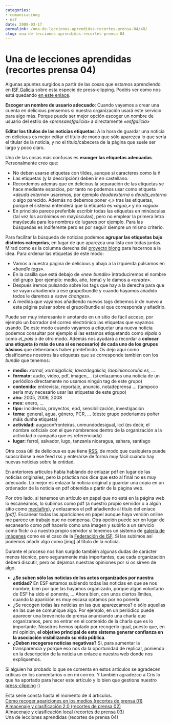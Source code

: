 ```yaml
---
categories:
- comunicaciong
- esf
date: 2008-03-17
permalink: /una-de-lecciones-aprendidas-recortes-prensa-04/40/
slug: una-de-lecciones-aprendidas-recortes-prensa-04
---
```


# Una de lecciones aprendidas (recortes prensa 04)

Algunas apuntes surgidos a partir de las cosas que estamos aprendiendo en [ISF Galicia](http://galicia.isf.es/ "ISF Galicia") sobre esta especie de press-clipping. Podéis ver como nos está quedando [en este enlace](http://del.icio.us/esfgalicia "aquí").

<span style="font-weight: bold">Escoger un nombre de usuario adecuado</span>: Cuando vayamos a crear una cuenta en delicious pensemos si nuestra organización usará este servicio para algo más. Porque puede ser mejor opción escoger un nombre de usuario del estilo de *«prensaesfgalicia»* a directamente *«esfgalicia»*

<span style="font-weight: bold">Editar los títulos de las noticias etiquetas</span>: A la hora de guardar una noticia en delicious es mejor editar el título de modo que sólo aparezca lo que sería el titular de la noticia, y no el titulo/cabecera de la página que suele ser largo y poco claro.

Una de las cosas más confusas es <span style="font-weight: bold">escoger las etiquetas adecuadas</span>. Personalmente creo que:

- No deben usarse etiquetas con tildes, aunque si caracteres como la ñ
- Las etiquetas (y la descripción) deben ir en castellano.
- Recordemos además que en delicious la separación de las etiquetas se hace mediante espacios, por tanto no podemos usar como etiqueta *«deuda externa»* usaremos, por ejemplo *deudaexterna* o *deuda\_externa* o algo parecido. Además no debemos poner *«,»* tras las etiquetas, porque el sistema entenderá que la etiqueta es *«agua,»* y no *«agua»*
- En principio parece preferible escribir todas las etiquetas en minúsculas (tal vez los acrónimos en mayúsculas), pero no emplear la primera letra mayúscula para los nombres de lugares por ejemplo. Para las búsquedas es indiferente pero es por seguir siempre un mismo criterio.

Para facilitar la búsqueda de noticias podemos <span style="font-weight: bold">agrupar las etiquetas bajo distintos categorías</span>, en lugar de que aparezca una lista con todas juntas. Mirad como es la columna derecha del [proyecto blong](http://del.icio.us/proyectoblong "proyecto blong") para hacernos a la idea. Para ordenar las etiquetas de este modo:

- Vamos a nuestra pagina de delicious y abajo a la izquierda pulsamos en *«bundle tags»*.
- En la casilla que está debajo de *«new bundle»* introduciremos el nombre del grupo (por ejemplo: medio, año, tema) y le damos a *«create»*.
- Después iremos pulsando sobre los tags que hay a la derecha para que se vayan añadiendo a ese grupo/bundle y cuando hayamos añadido todos le daremos a *«save changes»*.
- A medida que vayamos añadiendo nuevos tags debemos ir de nuevo a esta página pulsar sobre el grupo/bundle al que corresponda y añadirlo.

Puede ser muy interesante ir anotando en un sitio de fácil acceso, por ejemplo un borrador del correo electrónico las etiquetas que vayamos usando. De este modo cuando vayamos a etiquetar una nueva noticia podemos consultar por ejemplo si las estamos etiquetando como *elpais* o como *el\_pais* o de otro modo. Además nos ayudará a recordar a <span style="font-weight: bold">colocar una etiqueta (o más de una si es necesario) de cada uno de los grupos básicos</span> que deberíamos haber predefinido. Os dejo aquí como clasificamos nosotros las etiquetas que se corresponde también con los *bundle* que tenemos:

- **medio:** *xornal, xornalgalicia, lavozdegalicia, laopinioncoruña.es, …*
- **formato:** audio, video, pdf, imagen,… (si enlazamos una noticia de un periódico directamente no usamos ningún tag de este grupo)
- **contenido:** entrevista, reportaje, anuncio, notadeprensa … (tampoco sería muy necesario usar las etiquetas de este grupo)
- **año:** 2005, 2006, 2008
- **mes:** enero, …
- **tipo:** incidencia, proyectos, epd, sensibilización, investigación
- **tema:** general, agua, género, PCR, … (deste grupo poderiamos poñer máis dunha etiqueta)
- **actividad:** augaconfronteiras, unmundodesigual, icd (es decir, el nombre «oficial» con el que nombremos dentro de la organización a la actividad o campaña que es referenciada)
- **lugar:** ferrol, salvador, lugo, tanzania nicaragua, sahara, santiago

Otra cosa útil de delicious es que tiene [RSS](http://chandralab.org/?page_id=22#RSS "RSS"), de modo que cualquiera puede subscribirse a ese feed rss y enterarse de forma muy fácil cuando hay nuevas noticias sobre la entidad.

En anteriores artículos había hablando de enlazar pdf en lugar de las noticias originales, pero la práctica nos dice que esto al final no es muy adecuado. Lo mejor es enlazar la noticia original y guardar una copia en un ordenador de la noticia en pdf obtenida a partir de la página web.

Por otro lado, si tenemos un artículo en papel que no está en la página web lo escaneamos, lo subimos como pdf (a nuestro propio servidor o a algún sitio como [mediafire](http://www.mediafire.com/ "mediafire")), y enlazamos el pdf añadiendo al título del enlace *\[pdf\]*. Escanear todas las apariciones en papel aunque haya versión online me parece un trabajo que no compensa. Otra opción puede ser en lugar de escanearlo como pdf hacerlo como una imagen y subirlo a un servicio como flickr o a nuestro propio servidor si tenemos un sistema de [galería de imágenes](http://album.isf.es/main.php?g2_itemId=826 "galería de imágenes") como es el caso de la [Federación de ISF](http://www.isf.es/ "Federación de ISF"). Si las subimos así podemos añadir algo como \[img\] al título de la noticia.

Durante el proceso nos han surgido también algunas dudas de carácter menos técnico, pero seguramente más importantes, que cada organización deberá discutir, pero os dejamos nuestras opiniones por si os sirven de algo.

- <span style="font-weight: bold">¿Se suben sólo las noticias de los actos organizados por nuestra entidad?</span> En ESF estamos subiendo todas las noticias en que se nos nombre, bien por que las hayamos organizado, porque algún voluntario de ESF ha sido el ponente, … Ahora bien, con unos ciertos límites, cuando la aparición es muy escasa optamos por no ponerla.
- ¿Se recogen todas las noticias en las que aparezcamos? o sólo aquellas en las que se comunique algo. Por ejemplo, en un periódico puede aparecer una breve nota de prensa anunciando una charla que organizamos, pero no entrar en el contenido de la charla que es lo importante. Nosotros hemos optado por recogerlo igual, puesto que, en mi opinión, **el objetivo principal de este sistema generar confianza en la asociación visibilizando su vida pública**.
- <span style="font-weight: bold">¿Deben recogerse noticias negativas?</span> Si, para aumentar la transparencia y porque eso nos da la oportunidad de replicar, poniendo en la descripción de la noticia un enlace a nuestra web donde nos expliquemos.

Si alguien ha probado lo que se comenta en estos artículos se agradecen críticas en los comentarios o en mi correo. Y también agradezco a Cris lo que ha aportado para hacer este artículo y lo bien que gestiona nuestro [press-clipping](http://del.icio.us/esfgalicia) :)

Esta serie consta hasta el momento de 4 artículos.  
[Como recoger apariciones en los medios (recortes de prensa 01)](http://conocimientoabierto.es/recoger-apariciones-en-los-medios-recortes-de-prensa-01/31/ "Como recoger apariciones en los medios (recortes de prensa 01)")  
[Almacenaje y clasificación 2.0 (recortes de prensa 02)](http://conocimientoabierto.es/almacenaje-y-clasificacion-20-recortes-de-prensa-02/32/)  
[Almacenaje y clasificación local (recortes de prensa 03)](http://conocimientoabierto.es/almacenaje-y-clasificacion-local-recortes-de-prensa-03/33/)  
Una de lecciones aprendidas (recortes de prensa 04)
